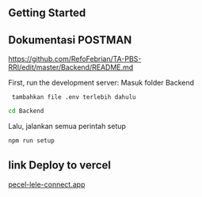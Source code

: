 ## Getting Started

## Dokumentasi POSTMAN
https://github.com/RefoFebrian/TA-PBS-RRI/edit/master/Backend/README.md

First, run the development server:
Masuk folder Backend

```
 tambahkan file .env terlebih dahulu

```

```bash
cd Backend
```

Lalu, jalankan semua perintah setup

```bash
npm run setup
```

## link Deploy to vercel

[pecel-lele-connect.app](https://pecel-lele-connect.vercel.app/)
